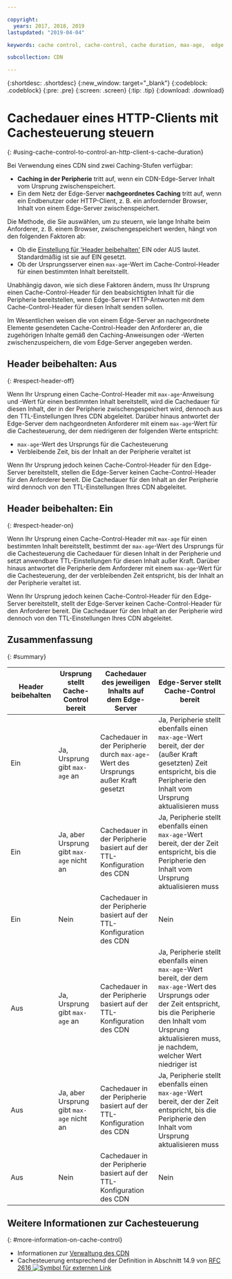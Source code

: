 ```yaml
---

copyright:
  years: 2017, 2018, 2019
lastupdated: "2019-04-04"

keywords: cache control, cache-control, cache duration, max-age,  edge server, edge-level, respect header, HTTP client

subcollection: CDN

---
```


{:shortdesc: .shortdesc}
{:new_window: target="_blank"}
{:codeblock: .codeblock}
{:pre: .pre}
{:screen: .screen}
{:tip: .tip}
{:download: .download}

# Cachedauer eines HTTP-Clients mit Cachesteuerung steuern
{: #using-cache-control-to-control-an-http-client-s-cache-duration}

Bei Verwendung eines CDN sind zwei Caching-Stufen verfügbar:

  * **Caching in der Peripherie** tritt auf, wenn ein CDN-Edge-Server Inhalt vom Ursprung zwischenspeichert.
  * Ein dem Netz der Edge-Server **nachgeordnetes Caching** tritt auf, wenn ein Endbenutzer oder HTTP-Client, z. B. ein anfordernder Browser, Inhalt von einem Edge-Server zwischenspeichert.

Die Methode, die Sie auswählen, um zu steuern, wie lange Inhalte beim Anforderer, z. B. einem Browser, zwischengespeichert werden, hängt von den folgenden Faktoren ab:

  * Ob die [Einstellung für 'Header beibehalten'](/docs/infrastructure/CDN?topic=CDN-manage-your-cdn#updating-cdn-configuration-details) EIN oder AUS lautet. Standardmäßig ist sie auf EIN gesetzt.
  * Ob der Ursprungsserver einen `max-age`-Wert im Cache-Control-Header für einen bestimmten Inhalt bereitstellt. 

Unabhängig davon, wie sich diese Faktoren ändern, muss Ihr Ursprung einen Cache-Control-Header für den beabsichtigten Inhalt für die Peripherie bereitstellen, wenn Edge-Server HTTP-Antworten mit dem Cache-Control-Header für diesen Inhalt senden sollen.

Im Wesentlichen weisen die von einem Edge-Server an nachgeordnete Elemente gesendeten Cache-Control-Header den Anforderer an, die zugehörigen Inhalte gemäß den Caching-Anweisungen oder -Werten zwischenzuspeichern, die vom Edge-Server angegeben werden.

## Header beibehalten: Aus
{: #respect-header-off}

Wenn Ihr Ursprung einen Cache-Control-Header mit `max-age`-Anweisung und -Wert für einen bestimmten Inhalt bereitstellt, wird die Cachedauer für diesen Inhalt, der in der Peripherie zwischengespeichert wird, dennoch aus den TTL-Einstellungen Ihres CDN abgeleitet. Darüber hinaus antwortet der Edge-Server dem nachgeordneten Anforderer mit einem `max-age`-Wert für die Cachesteuerung, der dem niedrigeren der folgenden Werte entspricht:
  * `max-age`-Wert des Ursprungs für die Cachesteuerung
  * Verbleibende Zeit, bis der Inhalt an der Peripherie veraltet ist

Wenn Ihr Ursprung jedoch keinen Cache-Control-Header für den Edge-Server bereitstellt, stellen die Edge-Server keinen Cache-Control-Header für den Anforderer bereit. Die Cachedauer für den Inhalt an der Peripherie wird dennoch von den TTL-Einstellungen Ihres CDN abgeleitet.

## Header beibehalten: Ein
{: #respect-header-on}

Wenn Ihr Ursprung einen Cache-Control-Header mit `max-age` für einen bestimmten Inhalt bereitstellt, bestimmt der `max-age`-Wert des Ursprungs für die Cachesteuerung die Cachedauer für diesen Inhalt in der Peripherie und setzt anwendbare TTL-Einstellungen für diesen Inhalt außer Kraft. Darüber hinaus antwortet die Peripherie dem Anforderer mit einem `max-age`-Wert für die Cachesteuerung, der der verbleibenden Zeit entspricht, bis der Inhalt an der Peripherie veraltet ist.

Wenn Ihr Ursprung jedoch keinen Cache-Control-Header für den Edge-Server bereitstellt, stellt der Edge-Server keinen Cache-Control-Header für den Anforderer bereit. Die Cachedauer für den Inhalt an der Peripherie wird dennoch von den TTL-Einstellungen Ihres CDN abgeleitet.

## Zusammenfassung
{: #summary}

|Header beibehalten|Ursprung stellt Cache-Control bereit|Cachedauer des jeweiligen Inhalts auf dem Edge-Server|Edge-Server stellt Cache-Control bereit|
|---|---|---|---|
|Ein|Ja, Ursprung gibt `max-age` an|Cachedauer in der Peripherie durch `max-age`-Wert des Ursprungs außer Kraft gesetzt|Ja, Peripherie stellt ebenfalls einen `max-age`-Wert bereit, der der (außer Kraft gesetzten) Zeit entspricht, bis die Peripherie den Inhalt vom Ursprung aktualisieren muss|
|Ein|Ja, aber Ursprung gibt `max-age` nicht an|Cachedauer in der Peripherie basiert auf der TTL-Konfiguration des CDN|Ja, Peripherie stellt ebenfalls einen `max-age`-Wert bereit, der der Zeit entspricht, bis die Peripherie den Inhalt vom Ursprung aktualisieren muss|
|Ein|Nein|Cachedauer in der Peripherie basiert auf der TTL-Konfiguration des CDN|Nein|
|Aus|Ja, Ursprung gibt `max-age` an|Cachedauer in der Peripherie basiert auf der TTL-Konfiguration des CDN|Ja, Peripherie stellt ebenfalls einen `max-age`-Wert bereit, der dem `max-age`-Wert des Ursprungs oder der Zeit entspricht, bis die Peripherie den Inhalt vom Ursprung aktualisieren muss, je nachdem, welcher Wert niedriger ist|
|Aus|Ja, aber Ursprung gibt `max-age` nicht an|Cachedauer in der Peripherie basiert auf der TTL-Konfiguration des CDN|Ja, Peripherie stellt ebenfalls einen `max-age`-Wert bereit, der der Zeit entspricht, bis die Peripherie den Inhalt vom Ursprung aktualisieren muss|
|Aus|Nein|Cachedauer in der Peripherie basiert auf der TTL-Konfiguration des CDN|Nein|

## Weitere Informationen zur Cachesteuerung
{: #more-information-on-cache-control}

* Informationen zur [Verwaltung des CDN](/docs/infrastructure/CDN?topic=CDN-manage-your-cdn)
* Cachesteuerung entsprechend der Definition in Abschnitt 14.9 von [RFC 2616 ![Symbol für externen Link](../../icons/launch-glyph.svg "Symbol für externen Link")](https://www.ietf.org/rfc/rfc2616.txt)
